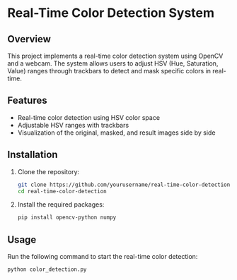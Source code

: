 # Real-Time Color Detection System

## Overview

This project implements a real-time color detection system using OpenCV and a webcam. The system allows users to adjust HSV (Hue, Saturation, Value) ranges through trackbars to detect and mask specific colors in real-time.

## Features

- Real-time color detection using HSV color space
- Adjustable HSV ranges with trackbars
- Visualization of the original, masked, and result images side by side

## Installation

1. Clone the repository:
    ```sh
    git clone https://github.com/yourusername/real-time-color-detection.git
    cd real-time-color-detection
    ```

2. Install the required packages:
    ```sh
    pip install opencv-python numpy
    ```

## Usage

Run the following command to start the real-time color detection:
```sh
python color_detection.py
